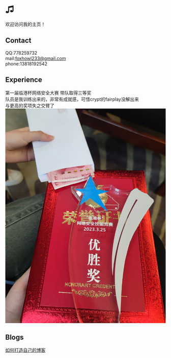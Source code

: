 # ♫

欢迎访问我的主页！

<!-- .slide -->

## Contact
QQ:778259732  
mail:foxhowl233@gmail.com  
phone:13818192542
<!-- .slide -->

## Experience
第一届临港杯网络安全大赛 带队取得三等奖  
队员是我训练出来的，非常有成就感，可惜crypt的fairplay没解出来  
与更高的奖项失之交臂了  
![trophy](https://github.com/Aihara-Tsubaki/Aihara-Tsubaki.github.io/raw/gh-pages/pic/trophy.jpg)

<!-- .slide vertical=true -->


## Blogs
[如何打造自己的博客](https://aiharatsubaki.space/2023/04/04/%E5%A6%82%E4%BD%95%E6%90%AD%E5%BB%BA%E5%8D%9A%E5%AE%A2/)

<!-- .slide -->


